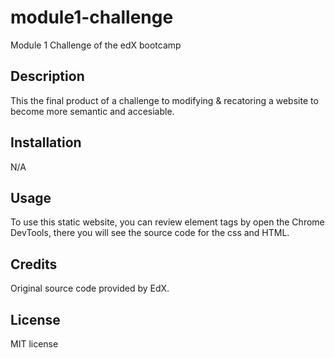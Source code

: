# module1-challenge
Module 1 Challenge of the edX bootcamp

## Description
This the final product of a challenge to modifying & recatoring a website to become more semantic and accesiable.

## Installation
N/A

## Usage
To use this static website, you can review element tags by open the Chrome DevTools, there you will see the source code for the css and HTML.

## Credits
Original source code provided by EdX.

## License
MIT license

